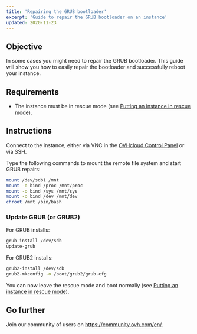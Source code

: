 ```yaml
---
title: 'Repairing the GRUB bootloader'
excerpt: 'Guide to repair the GRUB bootloader on an instance'
updated: 2020-11-23
---
```


## Objective

In some cases you might need to repair the GRUB bootloader. This guide will show you how to easily repair the bootloader and successfully reboot your instance.

## Requirements

- The instance must be in rescue mode (see [Putting an instance in rescue mode](put_an_instance_in_rescue_mode1.)).

## Instructions

Connect to the instance, either via VNC in the [OVHcloud Control Panel](https://www.ovh.com/auth/?action=gotomanager&from=https://www.ovh.co.uk/&ovhSubsidiary=GB) or via SSH.

Type the following commands to mount the remote file system and start GRUB repairs:

```sh
mount /dev/sdb1 /mnt
mount -o bind /proc /mnt/proc
mount -o bind /sys /mnt/sys
mount -o bind /dev /mnt/dev
chroot /mnt /bin/bash
```

### Update GRUB (or GRUB2)

For GRUB installs:

```sh
grub-install /dev/sdb
update-grub
```

For GRUB2 installs:

```sh
grub2-install /dev/sdb
grub2-mkconfig -o /boot/grub2/grub.cfg
```

You can now leave the rescue mode and boot normally (see [Putting an instance in rescue mode](put_an_instance_in_rescue_mode1.)).

## Go further

Join our community of users on <https://community.ovh.com/en/>.
